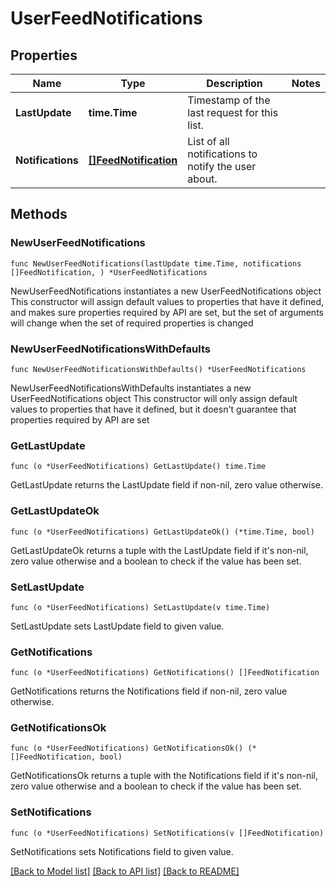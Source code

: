# UserFeedNotifications

## Properties

Name | Type | Description | Notes
------------ | ------------- | ------------- | -------------
**LastUpdate** | **time.Time** | Timestamp of the last request for this list. | 
**Notifications** | [**[]FeedNotification**](FeedNotification.md) | List of all notifications to notify the user about. | 

## Methods

### NewUserFeedNotifications

`func NewUserFeedNotifications(lastUpdate time.Time, notifications []FeedNotification, ) *UserFeedNotifications`

NewUserFeedNotifications instantiates a new UserFeedNotifications object
This constructor will assign default values to properties that have it defined,
and makes sure properties required by API are set, but the set of arguments
will change when the set of required properties is changed

### NewUserFeedNotificationsWithDefaults

`func NewUserFeedNotificationsWithDefaults() *UserFeedNotifications`

NewUserFeedNotificationsWithDefaults instantiates a new UserFeedNotifications object
This constructor will only assign default values to properties that have it defined,
but it doesn't guarantee that properties required by API are set

### GetLastUpdate

`func (o *UserFeedNotifications) GetLastUpdate() time.Time`

GetLastUpdate returns the LastUpdate field if non-nil, zero value otherwise.

### GetLastUpdateOk

`func (o *UserFeedNotifications) GetLastUpdateOk() (*time.Time, bool)`

GetLastUpdateOk returns a tuple with the LastUpdate field if it's non-nil, zero value otherwise
and a boolean to check if the value has been set.

### SetLastUpdate

`func (o *UserFeedNotifications) SetLastUpdate(v time.Time)`

SetLastUpdate sets LastUpdate field to given value.


### GetNotifications

`func (o *UserFeedNotifications) GetNotifications() []FeedNotification`

GetNotifications returns the Notifications field if non-nil, zero value otherwise.

### GetNotificationsOk

`func (o *UserFeedNotifications) GetNotificationsOk() (*[]FeedNotification, bool)`

GetNotificationsOk returns a tuple with the Notifications field if it's non-nil, zero value otherwise
and a boolean to check if the value has been set.

### SetNotifications

`func (o *UserFeedNotifications) SetNotifications(v []FeedNotification)`

SetNotifications sets Notifications field to given value.



[[Back to Model list]](../README.md#documentation-for-models) [[Back to API list]](../README.md#documentation-for-api-endpoints) [[Back to README]](../README.md)


